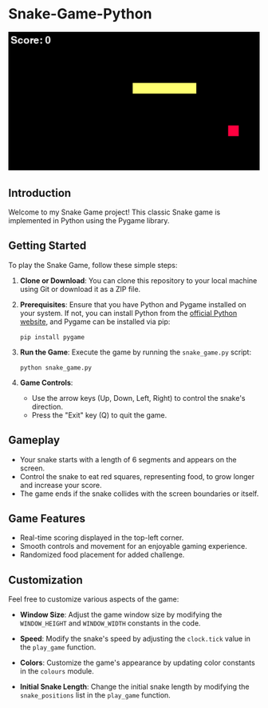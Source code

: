 # Snake-Game-Python

![Snake Game](snake_game.png)

## Introduction

Welcome to my Snake Game project! This classic Snake game is implemented in Python using the Pygame library.

## Getting Started

To play the Snake Game, follow these simple steps:

1. **Clone or Download**: You can clone this repository to your local machine using Git or download it as a ZIP file.

2. **Prerequisites**: Ensure that you have Python and Pygame installed on your system. If not, you can install Python from the [official Python website](https://www.python.org/downloads/), and Pygame can be installed via pip:

   ```shell
   pip install pygame
   ```

3. **Run the Game**: Execute the game by running the `snake_game.py` script:

   ```shell
   python snake_game.py
   ```

4. **Game Controls**:
   - Use the arrow keys (Up, Down, Left, Right) to control the snake's direction.
   - Press the "Exit" key (Q) to quit the game.

## Gameplay

- Your snake starts with a length of 6 segments and appears on the screen.
- Control the snake to eat red squares, representing food, to grow longer and increase your score.
- The game ends if the snake collides with the screen boundaries or itself.

## Game Features

- Real-time scoring displayed in the top-left corner.
- Smooth controls and movement for an enjoyable gaming experience.
- Randomized food placement for added challenge.

## Customization

Feel free to customize various aspects of the game:

- **Window Size**: Adjust the game window size by modifying the `WINDOW_HEIGHT` and `WINDOW_WIDTH` constants in the code.

- **Speed**: Modify the snake's speed by adjusting the `clock.tick` value in the `play_game` function.

- **Colors**: Customize the game's appearance by updating color constants in the `colours` module.

- **Initial Snake Length**: Change the initial snake length by modifying the `snake_positions` list in the `play_game` function.

